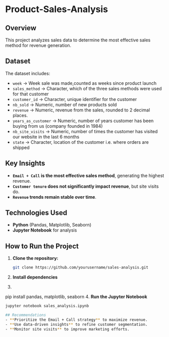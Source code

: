 # Product-Sales-Analysis
## Overview
This project analyzes sales data to determine the most effective sales method for revenue generation. 
## Dataset
The dataset includes:
- `week` → Week sale was made,counted as weeks since product launch
- `sales_method` → Character, which of the three sales methods were used for that customer
- `customer_id` → Character, unique identifier for the customer
- `nb_sold` → Numeric, number of new products sold
- `revenue` → Numeric, revenue from the sales, rounded to 2 decimal places.
- `years_as_customer` → Numeric, number of years customer has been buying from us
(company founded in 1984)
- `nb_site_visits` → Numeric, number of times the customer has visited our website in the last 6 months
- `state` → Character, location of the customer i.e. where orders are
 shipped

## Key Insights
- **`Email + Call` is the most effective sales method**, generating the highest revenue.
- **`Customer tenure` does not significantly impact revenue**, but site visits do.
- **`Revenue` trends remain stable over time**.

## Technologies Used
- **Python** (Pandas, Matplotlib, Seaborn)
- **Jupyter Notebook** for analysis

## How to Run the Project
1. **Clone the repository:**
   ```sh
   git clone https://github.com/yourusername/sales-analysis.git
2. **Install dependencies**
3.  ```sh
pip install pandas, matplotlib, seaborn
4. **Run the Jupyter Notebook**
 ```sh
jupyter notebook sales_analysis.ipynb

## Recommendations
- **Prioritize the Email + Call strategy** to maximize revenue.
- **Use data-driven insights** to refine customer segmentation.
- **Monitor site visits** to improve marketing efforts.
